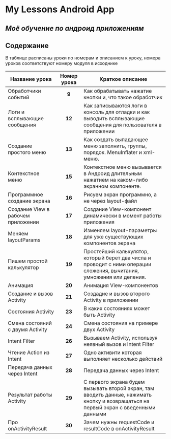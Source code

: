 # My Lessons Android App
## _Моё обучение по андроид приложениям_

## Содержание

В таблице расписаны уроки по номерам и описанием к уроку, номера уроков соответствуют номеру модуля в исходнике

| Название урока                     | Номер урока | Краткое описание                                                                                                                      |
|------------------------------------|:-----------:|---------------------------------------------------------------------------------------------------------------------------------------|
| Обработчики событий                |    **9**    | Как обрабатывать нажатие кнопки и, что такое обработчик                                                                               |
| Логи и всплывающие сообщения       |   **12**    | Как записываются логи в консоль для отладки и как выводить всплывающие сообщения для пользователя в приложении                        |
| Создание простого меню             |   **13**    | Как создать выпадающее меню заполнить, группы, порядок. MenuInflater и xml-меню.                                                      |
| Контекстное меню                   |   **15**    | Контекстное меню вызывается в Андроид длительным нажатием на каком-либо экранном компоненте.                                          |
| Программное создание экрана        |   **16**    | Рисуем экран программно, а не через layout-файл                                                                                       |
| Создание View в рабочем приложении |   **17**    | Создание View-компонент динамически в момент работы приложения                                                                        |
| Меняем layoutParams                |   **18**    | Изменяем layout-параметры для уже существующих компонентов экрана                                                                     |
| Пишем простой калькулятор          |   **19**    | Простейший калькулятор, который берет два числа и проводит с ними операции сложения, вычитания, умножения или деления.                |
| Анимация                           |   **20**    | Анимация View-компонентов                                                                                                             |
| Создание и вызов Activity          |   **21**    | Создадие и вызов второго Activity в приложении                                                                                        |
| Состояния Activity                 |   **23**    | В каких состояниях может быть Activity                                                                                                |
| Смена состояний с двумя Activity   |   **24**    | Смена состояния на примере двух Activity                                                                                              |
| Intent Filter                      |   **26**    | Вызываем Activity, используя неявный вызов и Intent Filter                                                                            |
| Чтение Action из Intent            |   **27**    | Одно активити которая выполняет несколько действий                                                                                    |
| Передача данных через Intent       |   **28**    | Передача данных через Intent                                                                                                          |
| Результат работы Activity          |   **29**    | С первого экрана будем вызывать второй экран, там вводить данные, нажимать кнопку и возвращаться на первый экран с введенными данными |
| Про onActivityResult               |   **30**    | Зачем нужны requestCode и resultCode в onActivityResult                                                                               |

